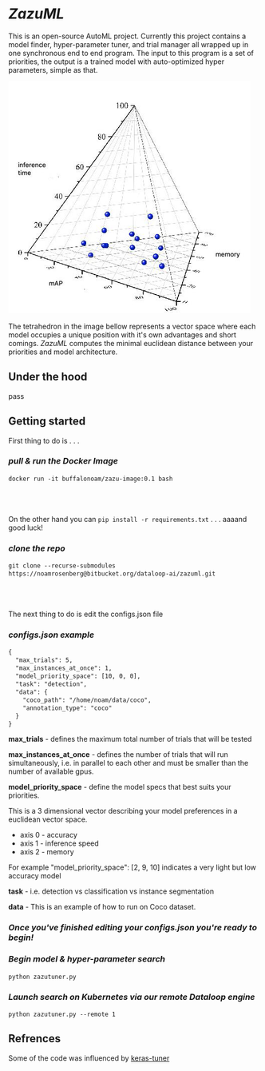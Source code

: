 # ***ZazuML***

This is an open-source AutoML project. Currently this project contains a model finder, hyper-parameter tuner, 
and trial manager all wrapped up in one synchronous end to end program. The input to this program is a set of priorities, 
the output is a trained model with auto-optimized hyper parameters, simple as that.

![model_space](./images/tetra4.jpeg)

The tetrahedron in the image bellow represents a vector space where each model occupies a unique 
position with it's own advantages and short comings. *ZazuML* computes the minimal euclidean distance 
between your priorities and model architecture. 

## Under the hood

pass 


## Getting started

First thing to do is . . .  

### *pull & run the Docker Image*
```
docker run -it buffalonoam/zazu-image:0.1 bash
```
<br/><br/>  
On the other hand you can `pip install -r requirements.txt` . . . aaaand good luck!

### *clone the repo*
```
git clone --recurse-submodules https://noamrosenberg@bitbucket.org/dataloop-ai/zazuml.git
```
<br/><br/>   
The next thing to do is edit the configs.json file

### *configs.json example*
```
{
  "max_trials": 5,
  "max_instances_at_once": 1,
  "model_priority_space": [10, 0, 0],
  "task": "detection",
  "data": {
    "coco_path": "/home/noam/data/coco",
    "annotation_type": "coco"
  }
}
```
**max_trials** - defines the maximum total number of trials that will be tested

**max_instances_at_once** - defines the number of trials that will run simultaneously, 
i.e. in parallel to each other and must be smaller than the number of available gpus.

**model_priority_space** -  define the model specs that best suits your priorities.

This is a 3 dimensional vector describing your model preferences in a euclidean vector space.

- axis 0 - accuracy
- axis 1 - inference speed
- axis 2 - memory

For example "model_priority_space": [2, 9, 10] indicates a very light but low accuracy model

**task** - i.e. detection vs classification vs instance segmentation

**data** - This is an example of how to run on Coco dataset.

### ***Once you've finished editing your configs.json you're ready to begin!***

### *Begin model & hyper-parameter search*
```
python zazutuner.py
```
### *Launch search on Kubernetes via our remote Dataloop engine*
```
python zazutuner.py --remote 1
```

## Refrences

Some of the code was influenced by [keras-tuner](https://github.com/keras-team/keras-tuner)